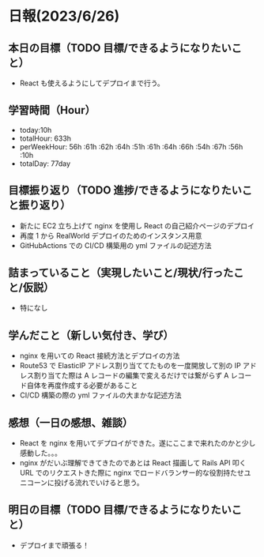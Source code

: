 # 日報(2023/6/26)

## 本日の目標（TODO 目標/できるようになりたいこと）

- React も使えるようにしてデプロイまで行う。

## 学習時間（Hour）

- today:10h
- totalHour: 633h
- perWeekHour: 56h :61h :62h :64h :51h :61h :64h :66h :54h :67h :56h :10h
- totalDay: 77day

## 目標振り返り（TODO 進捗/できるようになりたいこと振り返り）

- 新たに EC2 立ち上げて nginx を使用し React の自己紹介ページのデプロイ
- 再度 1 から RealWorld デプロイのためのインスタンス用意
- GitHubActions での CI/CD 構築用の yml ファイルの記述方法

## 詰まっていること（実現したいこと/現状/行ったこと/仮説）

- 特になし

## 学んだこと（新しい気付き、学び）

- nginx を用いての React 接続方法とデプロイの方法
- Route53 で ElasticIP アドレス割り当ててたものを一度開放して別の IP アドレス割り当てた際は A レコードの編集で変えるだけでは繋がらず A レコード自体を再度作成する必要があること
- CI/CD 構築の際の yml ファイルの大まかな記述方法

## 感想（一日の感想、雑談）

- React を nginx を用いてデプロイができた。遂にここまで来れたのかと少し感動した。。。
- nginx がだいぶ理解できてきたのであとは React 描画して Rails API 叩く URL でのリクエストきた際に nginx でロードバランサー的な役割持たせユニコーンに投げる流れでいけると思う。

## 明日の目標（TODO 目標/できるようになりたいこと）

- デプロイまで頑張る！
